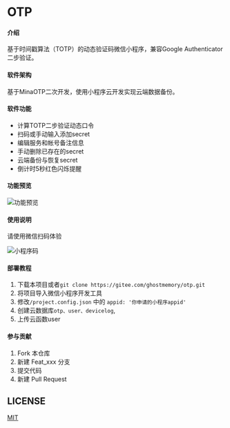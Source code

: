 # OTP

#### 介绍

基于时间戳算法（TOTP）的动态验证码微信小程序，兼容Google Authenticator二步验证。

#### 软件架构

基于MinaOTP二次开发，使用小程序云开发实现云端数据备份。


#### 软件功能

- 计算TOTP二步验证动态口令
- 扫码或手动输入添加secret
- 编辑服务和帐号备注信息
- 手动删除已存在的secret
- 云端备份与恢复secret
- 倒计时5秒红色闪烁提醒

#### 功能预览

![功能预览](https://images.gitee.com/uploads/images/2020/0825/163947_84f07ef0_21964.png "功能预览.png")

#### 使用说明

请使用微信扫码体验

![小程序码](https://images.gitee.com/uploads/images/2020/0824/162015_16d7b5d8_21964.jpeg "小程序码.jpg")


#### 部署教程

1. 下载本项目或者``` git clone https://gitee.com/ghostmemory/otp.git ```
2. 将项目导入微信小程序开发工具 
3. 修改```/project.config.json``` 中的 ```appid: '你申请的小程序appid' ```
4. 创建云数据库```otp、user、devicelog```,
5. 上传云函数user

#### 参与贡献

1.  Fork 本仓库
2.  新建 Feat_xxx 分支
3.  提交代码
4.  新建 Pull Request

## LICENSE

[MIT](https://gitee.com/ghostmemory/otp/blob/master/LICENSE)
